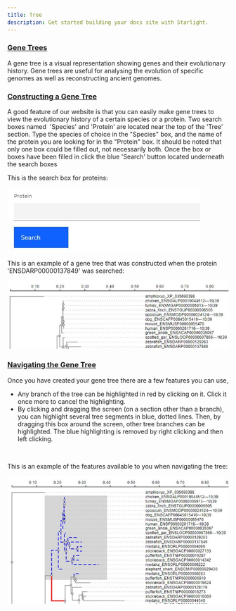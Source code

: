 ```yaml
---
title: Tree
description: Get started building your docs site with Starlight.
---
```


### <u>Gene Trees </u>

A gene tree is a visual representation showing genes and their evolutionary history. Gene trees are useful for analysing the evolution of specific genomes as well as reconstructing ancient genomes.

### <u> Constructing a Gene Tree </u>

A good feature of our website is that you can easily make gene trees to view the evolutionary history of a certain species or a protein. Two search boxes named  'Species' and 'Protein' are located near the top of the 'Tree' section. Type the species of choice in the "Species" box, and the name of the protein you are looking for in the "Protein" box. It should be noted that only one box could be filled out, not necessarily both. Once the box or boxes have been filled in click the blue 'Search' button located underneath the search boxes

This is the search box for proteins:

![](../../../assets/tree_search.jpg)

This is an example of a gene tree that was constructed when the protein 'ENSDARP00000137849' was searched:

![](../../../assets/tree.jpg)

### <u> Navigating the Gene Tree </u>

Once you have created your gene tree there are a few features you can use,

<ul>
<li>Any branch of the tree can be highlighted in red by clicking on it. Click it once more to cancel the highlighting.</li>
<li>By clicking and dragging the screen (on a section other than a branch), you can highlight several tree segments in blue, dotted lines. Then, by dragging this box around the screen, other tree branches can be highlighted. The blue highlighting is removed by right clicking and then left clicking.</li>
</ul>
<br>

This is an example of the features available to you when navigating the tree:

![](../../../assets/tree_features.jpg)

